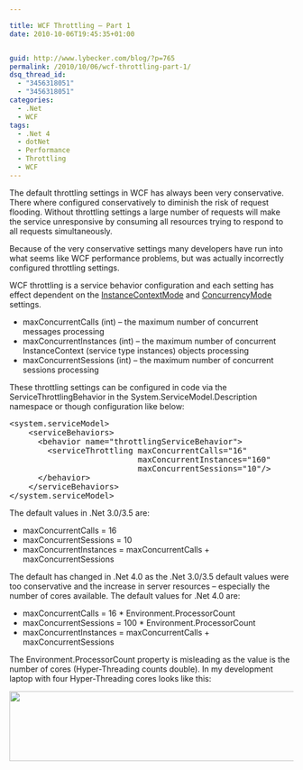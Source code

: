```yaml
---

title: WCF Throttling – Part 1
date: 2010-10-06T19:45:35+01:00


guid: http://www.lybecker.com/blog/?p=765
permalink: /2010/10/06/wcf-throttling-part-1/
dsq_thread_id:
  - "3456318051"
  - "3456318051"
categories:
  - .Net
  - WCF
tags:
  - .Net 4
  - dotNet
  - Performance
  - Throttling
  - WCF
---
```

The default throttling settings in WCF has always been very conservative. There where configured conservatively to diminish the risk of request flooding. Without throttling settings a large number of requests will make the service unresponsive by consuming all resources trying to respond to all requests simultaneously.

Because of the very conservative settings many developers have run into what seems like WCF performance problems, but was actually incorrectly configured throttling settings.

WCF throttling is a service behavior configuration and each setting has effect dependent on the [InstanceContextMode](http://msdn.microsoft.com/en-us/library/system.servicemodel.servicebehaviorattribute.instancecontextmode(v=VS.100).aspx "InstanceContextMode enum on MSDN") and [ConcurrencyMode](http://msdn.microsoft.com/en-us/library/system.servicemodel.servicebehaviorattribute.concurrencymode.aspx "ConcurrencyMode enum on MSDN") settings.

  * maxConcurrentCalls (int) &#8211; the maximum number of concurrent messages processing
  * maxConcurrentInstances (int) &#8211; the maximum number of concurrent InstanceContext (service type instances) objects processing
  * maxConcurrentSessions (int) &#8211; the maximum number of concurrent sessions processing

These throttling settings can be configured in code via the ServiceThrottlingBehavior in the System.ServiceModel.Description namespace or though configuration like below:

<pre class="brush: xml; title: ; notranslate" title="">&lt;system.serviceModel&gt;
    &lt;serviceBehaviors&gt;
      &lt;behavior name="throttlingServiceBehavior"&gt;
        &lt;serviceThrottling maxConcurrentCalls="16"
                           maxConcurrentInstances="160"
                           maxConcurrentSessions="10"/&gt;
      &lt;/behavior&gt;
    &lt;/serviceBehaviors&gt;
&lt;/system.serviceModel&gt;
</pre>

The default values in .Net 3.0/3.5 are:

  * maxConcurrentCalls = 16
  * maxConcurrentSessions = 10
  * maxConcurrentInstances = maxConcurrentCalls + maxConcurrentSessions

The default has changed in .Net 4.0 as the .Net 3.0/3.5 default values were too conservative and the increase in server resources – especially the number of cores available. The default values for .Net 4.0 are:

  * maxConcurrentCalls = 16 * Environment.ProcessorCount
  * maxConcurrentSessions = 100 * Environment.ProcessorCount
  * maxConcurrentInstances = maxConcurrentCalls + maxConcurrentSessions

The Environment.ProcessorCount property is misleading as the value is the number of cores (Hyper-Threading counts double). In my development laptop with four Hyper-Threading cores looks like this:

[<img loading="lazy" class="aligncenter size-full wp-image-766" title="WCF Throttling DotNet 4.0 default settings" src="http://www.lybecker.com/blog/wp-content/uploads/WcfThrottlingDotNet4.png" alt="" width="628" height="124" />](http://www.lybecker.com/blog/wp-content/uploads/WcfThrottlingDotNet4.png)
